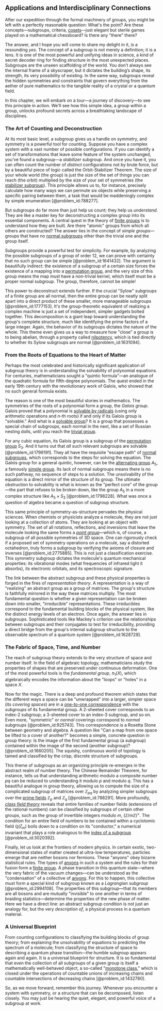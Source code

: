 ## Applications and Interdisciplinary Connections

After our expedition through the formal machinery of groups, you might be left with a perfectly reasonable question: What's the point? Are these concepts—subgroups, criteria, [cosets](@article_id:146651)—just elegant but sterile games played on a mathematical chessboard? Is there any "there" there?

The answer, and I hope you will come to share my delight in it, is a resounding *yes*. The concept of a subgroup is not merely a definition; it is a lens. It is one of the most powerful and unifying ideas in science, a kind of secret decoder ring for finding structure in the most unexpected places. Subgroups are the unseen scaffolding of the world. You don’t always see the internal frame of a skyscraper, but it dictates the building’s shape, its strength, its very possibility of existing. In the same way, subgroups reveal the hidden symmetries and constraints that govern everything from the aether of pure mathematics to the tangible reality of a crystal or a quantum field.

In this chapter, we will embark on a tour—a journey of discovery—to see this principle in action. We'll see how this simple idea, a group within a group, unlocks profound secrets across a breathtaking landscape of disciplines.

### The Art of Counting and Deconstruction

At its most basic level, a subgroup gives us a handle on symmetry, and symmetry is a powerful tool for counting. Suppose you have a complex system with a vast number of possible configurations. If you can identify a set of transformations that leave some feature of the system unchanged, you’ve found a subgroup—a *stabilizer* subgroup. And once you have it, you can often count the number of *distinct* configurations not by brute force, but by a beautiful piece of logic called the Orbit-Stabilizer Theorem. The size of your whole world (the group) is just the size of the set of things you can reach (the orbit) multiplied by the size of your set of symmetries (the [stabilizer subgroup](@article_id:136722)). This principle allows us to, for instance, precisely calculate how many ways we can permute six objects while preserving a specific pairing between them, a task that would be maddeningly complex by simple enumeration [@problem_id:788277].

But subgroups do far more than just help us count; they help us *understand*. They are like a master key for deconstructing a complex group into its essential components. A central quest in the theory of [finite groups](@article_id:139216) is to understand how they are built. Are there "atomic" groups from which all others are constructed? The answer lies in the concept of *simple groups*—groups that have no [normal subgroups](@article_id:146903) other than the trivial one and the group itself.

Subgroups provide a powerful test for simplicity. For example, by analyzing the possible subgroups of a group of order 12, we can prove with certainty that no such group can be simple [@problem_id:1641432]. The argument is beautifully indirect: the existence of a subgroup of a certain size forces the existence of a mapping into a [permutation group](@article_id:145654), and the very size of this group means the map must have a non-trivial kernel, which itself must be a proper normal subgroup. The group, therefore, cannot be simple!

This power to deconstruct extends further. If the crucial "Sylow" subgroups of a finite group are all normal, then the entire group can be neatly split apart into a direct product of these smaller, more manageable subgroups [@problem_id:1777153]. It's the group-theoretic equivalent of realizing a complex machine is just a set of independent, simpler gadgets bolted together. This decomposition is a giant leap toward understanding the group's complete structure, much like identifying the prime factors of a large integer. Again, the behavior of its subgroups dictates the nature of the whole. This theme even gives us a way to measure how "close" a group is to being abelian, through a property called [nilpotency](@article_id:147432), which is tied directly to whether its Sylow subgroups are normal [@problem_id:1631094].

### From the Roots of Equations to the Heart of Matter

Perhaps the most celebrated and historically significant application of subgroup theory is in understanding the solvability of polynomial equations. For centuries, mathematicians sought a "quintic formula"—an analogue of the quadratic formula for fifth-degree polynomials. The quest ended in the early 19th century with the revolutionary work of Galois, who showed that no such general formula exists.

The reason is one of the most beautiful stories in mathematics. The symmetries of the roots of a polynomial form a group, the *Galois group*. Galois proved that a polynomial is [solvable by radicals](@article_id:154115) (using only arithmetic operations and $n$-th roots) if and only if its Galois group is "solvable." And what is a [solvable group](@article_id:147064)? It is a group that possesses a special chain of subgroups, each normal in the next, like a set of Russian nesting dolls, until you reach the [trivial group](@article_id:151502).

For any cubic equation, its Galois group is a subgroup of the [permutation group](@article_id:145654) $S_3$. And it turns out that *all* such relevant subgroups are solvable [@problem_id:1798191]. They all have the requisite "escape path" of [normal subgroups](@article_id:146903), which corresponds to the steps for solving the equation. The Galois group for a general quintic, however, can be the [alternating group](@article_id:140005) $A_5$, a famously [simple group](@article_id:147120). Its lack of normal subgroups means there is no such pathway, no sequence of steps to a solution. The unsolvability of the equation is a direct mirror of the structure of its group. The ultimate obstruction to solvability is what is known as the "perfect core" of the group—the part that refuses to be broken down, like the group $A_5$ in a more complex structure like $A_5 \times S_3$ [@problem_id:1798228]. What was once a question of algebra became a question of subgroup structure.

This same principle of symmetry-as-structure pervades the physical sciences. When chemists or physicists analyze a molecule, they are not just looking at a collection of atoms. They are looking at an object with symmetry. The set of all rotations, reflections, and inversions that leave the molecule looking the same forms a *[point group](@article_id:144508)*—which is, of course, a subgroup of all possible symmetries of 3D space. One can rigorously check if a proposed set of symmetry operations on a molecule, say a distorted octahedron, truly forms a subgroup by verifying the axioms of closure and inverses [@problem_id:2775885]. This is not just a classification exercise. This symmetry subgroup dictates the molecule's quantum mechanical properties: its vibrational modes (what frequencies of infrared light it absorbs), its electronic orbitals, and its spectroscopic signature.

The link between the abstract subgroup and these physical properties is forged in the fires of *representation theory*. A representation is a way of "realizing" an abstract group as a group of matrices. The group's structure is faithfully mirrored in the way these matrices multiply. The most fundamental question is whether a given representation can be broken down into smaller, "irreducible" representations. These irreducibles correspond to the fundamental building blocks of the physical system, like the distinct energy levels of an electron. Once again, the answer lies in subgroups. Sophisticated tools like Mackey's criterion use the relationships between subgroups and their conjugates to test for irreducibility, providing a direct bridge from the group's internal subgroup structure to the observable spectrum of a quantum system [@problem_id:1628729].

### The Fabric of Space, Time, and Number

The reach of subgroup theory extends to the very structure of space and number itself. In the field of algebraic topology, mathematicians study the properties of shapes that are preserved under continuous deformation. One of the most powerful tools is the *fundamental group*, $\pi_1(X)$, which algebraically encodes the information about the "loops" or "holes" in a space $X$.

Now for the magic. There is a deep and profound theorem which states that the different ways a space can be "unwrapped" into a larger, simpler space (its *covering spaces*) are in a [one-to-one correspondence](@article_id:143441) with the *subgroups* of its fundamental group. A 2-sheeted cover corresponds to an index-2 subgroup; a 3-sheeted cover to an index-3 subgroup, and so on. Even more, "symmetric" or *normal* coverings correspond to *normal* subgroups [@problem_id:925743]. This correspondence is a Rosetta Stone between geometry and algebra. A question like "Can a map from one space be lifted to a cover of another?" becomes a simple, concrete question in group theory: Is the image of the first fundamental group (a subgroup) contained within the image of the second (another subgroup)? [@problem_id:1660205]. The squishy, continuous world of topology is tamed and classified by the crisp, discrete structure of subgroups.

This theme of subgroups as an organizing principle re-emerges in the abstract realm of number theory. The Chinese Remainder Theorem, for instance, tells us that understanding arithmetic modulo a composite number $pq$ can be reduced to understanding it modulo $p$ and modulo $q$. This has a beautiful analogue in group theory, allowing us to compute the size of a complicated subgroup of matrices over $\mathbb{Z}_{pq}$ by analyzing simpler subgroups over the [prime fields](@article_id:633715) $\mathbb{Z}_p$ and $\mathbb{Z}_q$ [@problem_id:788291]. More profoundly, *[class field theory](@article_id:155193)* reveals that entire families of number fields (extensions of the rational numbers) can be classified by subgroups of certain other groups, such as the group of invertible integers modulo $m$, $(\mathbb{Z}/m\mathbb{Z})^\times$. The condition for an entire field of numbers to be contained within a cyclotomic field $\mathbb{Q}(\zeta_m)$ boils down to a condition on its "conductor," a numerical invariant that plays a role analogous to the [index of a subgroup](@article_id:139559) [@problem_id:3020392].

Finally, let us look at the frontiers of modern physics. In certain exotic, two-dimensional states of matter created at ultra-low temperatures, particles emerge that are neither bosons nor fermions. These "anyons" obey bizarre statistical rules. The types of [anyons](@article_id:143259) in such a system and the rules for their fusion form a [finite group](@article_id:151262). A phase transition in this quantum state—where the very fabric of the vacuum changes—can be understood as the "condensation" of a collective of [anyons](@article_id:143259). For this to happen, this collective must form a special kind of subgroup known as a *Lagrangian subgroup* [@problem_id:2994108]. The properties of this subgroup—that its members are all bosons and are mutually "invisible" to one another in terms of braiding statistics—determine the properties of the new phase of matter. Here we have a direct line: an abstract subgroup condition is not just an analogy for, but the very *description of*, a physical process in a quantum material.

### A Universal Blueprint

From counting configurations to classifying the building blocks of group theory; from explaining the unsolvability of equations to predicting the spectrum of a molecule; from classifying the structure of space to describing a quantum phase transition—the humble subgroup appears again and again. It is a universal blueprint for structure. It is so fundamental that even the collection of all subgroups of a given group is itself a mathematically well-behaved object, a so-called "[monotone class](@article_id:201361)," which is closed under the operations of countable unions of increasing chains and countable intersections of decreasing chains [@problem_id:1432780].

So, as we move forward, remember this journey. Whenever you encounter a system with symmetry, or a structure that can be decomposed, listen closely. You may just be hearing the quiet, elegant, and powerful voice of a subgroup at work.